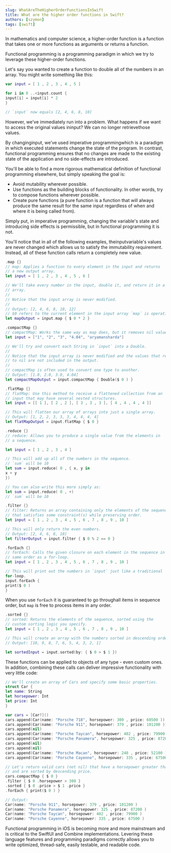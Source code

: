 ```yaml
---
slug: WhatAreTheHigherOrderFunctionsInSwift
title: What are the higher order functions in Swift?
authors: [szymon]
tags: [swift]
---
```



In mathematics and computer science, a higher-order function is a function that takes one or more functions as arguments or returns a function.

Functional programming is a programming paradigm in which we try to leverage these higher-order functions.

Let's say you wanted to create a function to double all of the numbers in an array. You might write something like this:
```swift
var input = [ 1 , 2 , 3 , 4 , 5 ]

for i in 0 ..<input.count {
input[i] = input[i] * 2
}

// `input` now equals [2, 4, 6, 8, 10]
```

However, we've immediately run into a problem. What happens if we want to access the original values ininput? We can no longer retrievethose values.

By changinginput, we’ve used imperative programmingwhich is a paradigm in which executed statements change the state of the program. In contrast, functional programming ensures that no changes are made to the existing state of the application and no side-effects are introduced.

You'll be able to find a more rigorous mathematical definition of functional programming elsewhere, but simply speaking the goal is:


- Avoid mutability wherever possible.
- Use functions as the building blocks of functionality. In other words, try to compose functions wherever possible.
- Create pure functions (a pure function is a function that will always produce the same result for the same input regardless of when and where it is being called from).

Simply put, in imperative programming, changing the variable's state and introducing side effects is permissible, but in functional programming it is not.


You'll notice that in all of the following examples, theinputvariable's values are never changed which allows us to satisfy the immutability requirement. Instead, all of these function calls return a completely new value.

```swift
.map {}
// map: Applies a function to every element in the input and returns
// a new output array.
let input = [ 1 , 2 , 3 , 4 , 5 , 6 ]

// We'll take every number in the input, double it, and return it in a new
// array.
//
// Notice that the input array is never modified.
//
// Output: [2, 4, 6, 8, 10, 12]
// $0 refers to the current element in the input array `map` is operating on.
let mapOutput = input.map { $ 0 * 2 }

.compactMap {}
// compactMap: Works the same way as map does, but it removes nil values.
let input = ["1", "2", "3", "4.04", "aryamansharda"]

// We'll try and convert each String in `input` into a Double.
//
// Notice that the input array is never modified and the values that resolve
// to nil are not included in the output.
//
// compactMap is often used to convert one type to another.
// Output: [1.0, 2.0, 3.0, 4.04]
let compactMapOutput = input.compactMap { Double($ 0 ) }

.flatMap {}
// flatMap: Use this method to receive a flattened collection from an
// input that may have several nested structures.
let input = [[ 1 ], [ 2 , 2 ], [ 3 , 3 , 3 ], [ 4 , 4 , 4 , 4 ]]

// This will flatten our array of arrays into just a single array.
// Output: [1, 2, 2, 3, 3, 3, 4, 4, 4, 4]
let flatMapOutput = input.flatMap { $ 0 }

.reduce {}
// reduce: Allows you to produce a single value from the elements in
// a sequence.

let input = [ 1 , 2 , 3 , 4 ]

// This will add up all of the numbers in the sequence.
// `sum` will be 10
let sum = input.reduce( 0 , { x, y in
x + y
})

// You can also write this more simply as:
let sum = input.reduce( 0 , +)
// `sum` will be 10

.filter {}
// filter: Returns an array containing only the elements of the sequence
// that satisfies some constraint(s) while preserving order.
let input = [ 1 , 2 , 3 , 4 , 5 , 6 , 7 , 8 , 9 , 10 ]

// This will only return the even numbers.
// Output: [2, 4, 6, 8, 10]
let filterOutput = input.filter { $ 0 % 2 == 0 }

.forEach {}
// forEach: Calls the given closure on each element in the sequence in the
// same order as a for-loop.
let input = [ 1 , 2 , 3 , 4 , 5 , 6 , 7 , 8 , 9 , 10 ]

// This will print out the numbers in `input` just like a traditional
for-loop.
input.forEach {
print($ 0 )
}
```

When you use `forEach` it is guaranteed to go throughall items in sequence order, but `map` is free to process items in any order.

```swift
.sorted {}
// sorted: Returns the elements of the sequence, sorted using the
// custom sorting logic you specify.
let input = [ 1 , 2 , 3 , 4 , 5 , 6 , 7 , 8 , 9 , 10 ]

// This will create an array with the numbers sorted in descending order.
// Output: [10, 9, 8, 7, 6, 5, 4, 3, 2, 1]

let sortedInput = input.sorted(by: { $ 0 > $ 1 })
```

These functions can be applied to objects of any type - even custom ones. In addition, combining these calls can deliver impressive functionality with very little code:

```swift
// We'll create an array of Cars and specify some basic properties.
struct Car {
let name: String
let horsepower: Int
let price: Int
}

var cars = [Car?]()
cars.append(Car(name: "Porsche 718", horsepower: 300 , price: 60500 ))
cars.append(Car(name: "Porsche 911", horsepower: 379 , price: 101200 ))
cars.append(nil)
cars.append(Car(name: "Porsche Taycan", horsepower: 402 , price: 79900 ))
cars.append(Car(name: "Porsche Panamera", horsepower: 325 , price: 87200 ))
cars.append(nil)
cars.append(nil)
cars.append(Car(name: "Porsche Macan", horsepower: 248 , price: 52100 ))
cars.append(Car(name: "Porsche Cayenne", horsepower: 335 , price: 67500 ))

// Let's return valid cars (not nil) that have a horsepower greater than 300
// and are sorted by descending price.
cars.compactMap { $ 0 }
.filter { $ 0 .horsepower > 300 }
.sorted { $ 0 .price > $ 1 .price }
.forEach { print($ 0 ) }

// Output:
Car(name: "Porsche 911", horsepower: 379 , price: 101200 )
Car(name: "Porsche Panamera", horsepower: 325 , price: 87200 )
Car(name: "Porsche Taycan", horsepower: 402 , price: 79900 )
Car(name: "Porsche Cayenne", horsepower: 335 , price: 67500 )
```
Functional programming in iOS is becoming more and more mainstream and is critical to the SwiftUI and Combine implementations. Levering these language features and programming paradigms correctly allows you to write optimized, thread-safe, easily testable, and readable code.
